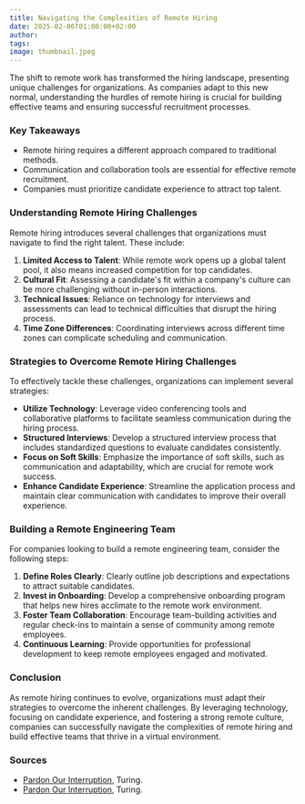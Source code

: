 ```yaml
---
title: Navigating the Complexities of Remote Hiring
date: 2025-02-06T01:00:00+02:00
author:
tags:
image: thumbnail.jpeg
---
```


The shift to remote work has transformed the hiring landscape, presenting unique challenges for organizations. As companies adapt to this new normal, understanding the hurdles of remote hiring is crucial for building effective teams and ensuring successful recruitment processes.

### Key Takeaways

*   Remote hiring requires a different approach compared to traditional methods.
*   Communication and collaboration tools are essential for effective remote recruitment.
*   Companies must prioritize candidate experience to attract top talent.

### Understanding Remote Hiring Challenges

Remote hiring introduces several challenges that organizations must navigate to find the right talent. These include:

1.  **Limited Access to Talent**: While remote work opens up a global talent pool, it also means increased competition for top candidates.
2.  **Cultural Fit**: Assessing a candidate's fit within a company's culture can be more challenging without in-person interactions.
3.  **Technical Issues**: Reliance on technology for interviews and assessments can lead to technical difficulties that disrupt the hiring process.
4.  **Time Zone Differences**: Coordinating interviews across different time zones can complicate scheduling and communication.

### Strategies to Overcome Remote Hiring Challenges

To effectively tackle these challenges, organizations can implement several strategies:

*   **Utilize Technology**: Leverage video conferencing tools and collaborative platforms to facilitate seamless communication during the hiring process.
*   **Structured Interviews**: Develop a structured interview process that includes standardized questions to evaluate candidates consistently.
*   **Focus on Soft Skills**: Emphasize the importance of soft skills, such as communication and adaptability, which are crucial for remote work success.
*   **Enhance Candidate Experience**: Streamline the application process and maintain clear communication with candidates to improve their overall experience.

### Building a Remote Engineering Team

For companies looking to build a remote engineering team, consider the following steps:

1.  **Define Roles Clearly**: Clearly outline job descriptions and expectations to attract suitable candidates.
2.  **Invest in Onboarding**: Develop a comprehensive onboarding program that helps new hires acclimate to the remote work environment.
3.  **Foster Team Collaboration**: Encourage team-building activities and regular check-ins to maintain a sense of community among remote employees.
4.  **Continuous Learning**: Provide opportunities for professional development to keep remote employees engaged and motivated.

### Conclusion

As remote hiring continues to evolve, organizations must adapt their strategies to overcome the inherent challenges. By leveraging technology, focusing on candidate experience, and fostering a strong remote culture, companies can successfully navigate the complexities of remote hiring and build effective teams that thrive in a virtual environment.

### Sources

*   [Pardon Our Interruption](https://www.turing.com/blog/challenges-to-remote-hiring-and-how-to-overcome-them), Turing.
*   [Pardon Our Interruption](https://www.turing.com/blog/seven-ways-to-build-and-scale-a-remote-engineering-team), Turing.
